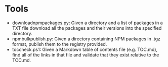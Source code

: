 # Tools

* downloadnpmpackages.py: Given a directory and a list of packages in a TXT file download all the packages and their versions into the specified directory.
* npmbulkpublish.py: Given a directory containing NPM packages in .tgz format, publish them to the registry provided.
* toccheck.ps1: Given a Markdown table of contents file (e.g. TOC.md), find all of the links in that file and validate that they exist relative to the TOC.md.
